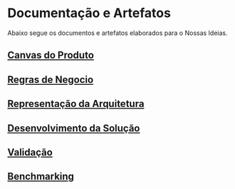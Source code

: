 # Documentação e Artefatos

Abaixo segue os documentos e artefatos elaborados para o Nossas Ideias.

## [Canvas do Produto](canvas-do-produto.md)

## [Regras de Negocio](regras-negocio.md)

## [Representação da Arquitetura](representacao-da-arquitetura.md) 

## [Desenvolvimento da Solução](desenvolvimento-da-solucao.md)

## [Validação](testes.md)

## [Benchmarking](postmortem.md)



